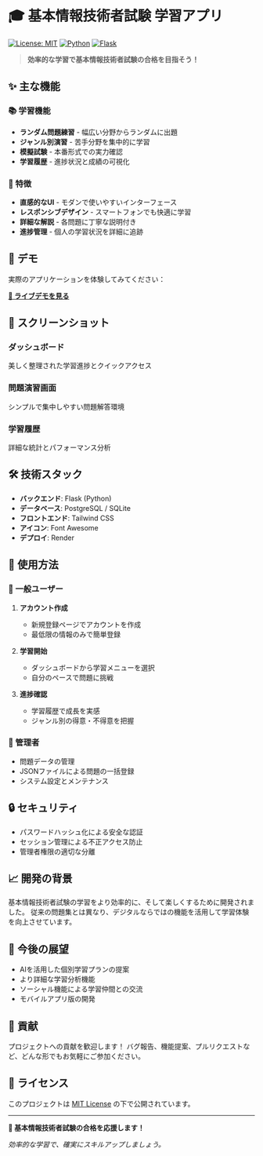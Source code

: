 # 🎓 基本情報技術者試験 学習アプリ

[![License: MIT](https://img.shields.io/badge/License-MIT-blue.svg)](https://opensource.org/licenses/MIT)
[![Python](https://img.shields.io/badge/Python-3.8+-blue.svg)](https://www.python.org/)
[![Flask](https://img.shields.io/badge/Flask-2.3+-green.svg)](https://flask.palletsprojects.com/)

> **効率的な学習で基本情報技術者試験の合格を目指そう！**

## ✨ 主な機能

### 📚 学習機能
- **ランダム問題練習** - 幅広い分野からランダムに出題
- **ジャンル別演習** - 苦手分野を集中的に学習
- **模擬試験** - 本番形式での実力確認
- **学習履歴** - 進捗状況と成績の可視化

### 🎯 特徴
- **直感的なUI** - モダンで使いやすいインターフェース
- **レスポンシブデザイン** - スマートフォンでも快適に学習
- **詳細な解説** - 各問題に丁寧な説明付き
- **進捗管理** - 個人の学習状況を詳細に追跡

## 🚀 デモ

実際のアプリケーションを体験してみてください：

**[🔗 ライブデモを見る](https://your-app-url.onrender.com)**

## 📱 スクリーンショット

### ダッシュボード
美しく整理された学習進捗とクイックアクセス

### 問題演習画面
シンプルで集中しやすい問題解答環境

### 学習履歴
詳細な統計とパフォーマンス分析

## 🛠️ 技術スタック

- **バックエンド**: Flask (Python)
- **データベース**: PostgreSQL / SQLite
- **フロントエンド**: Tailwind CSS
- **アイコン**: Font Awesome
- **デプロイ**: Render

## 📖 使用方法

### 👤 一般ユーザー

1. **アカウント作成**
   - 新規登録ページでアカウントを作成
   - 最低限の情報のみで簡単登録

2. **学習開始**
   - ダッシュボードから学習メニューを選択
   - 自分のペースで問題に挑戦

3. **進捗確認**
   - 学習履歴で成長を実感
   - ジャンル別の得意・不得意を把握

### 👑 管理者

- 問題データの管理
- JSONファイルによる問題の一括登録
- システム設定とメンテナンス

## 🔒 セキュリティ

- パスワードハッシュ化による安全な認証
- セッション管理による不正アクセス防止
- 管理者権限の適切な分離

## 📈 開発の背景

基本情報技術者試験の学習をより効率的に、そして楽しくするために開発されました。
従来の問題集とは異なり、デジタルならではの機能を活用して学習体験を向上させています。

## 🎯 今後の展望

- AIを活用した個別学習プランの提案
- より詳細な学習分析機能
- ソーシャル機能による学習仲間との交流
- モバイルアプリ版の開発

## 🤝 貢献

プロジェクトへの貢献を歓迎します！
バグ報告、機能提案、プルリクエストなど、どんな形でもお気軽にご参加ください。

## 📄 ライセンス

このプロジェクトは [MIT License](LICENSE) の下で公開されています。

---

**🎯 基本情報技術者試験の合格を応援します！**

*効率的な学習で、確実にスキルアップしましょう。*
